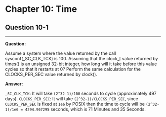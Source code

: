 # Chapter 10: Time

## Question 10-1
------------

**Question:**

Assume a system where the value returned by the call sysconf(_SC_CLK_TCK) is 100. Assuming that the clock_t value returned by times() is an unsigned 32-bit integer, how long will it take before this value cycles so that it restarts at 0? Perform the same calculation for the CLOCKS_PER_SEC value returned by clock().

**Answer:**

`_SC_CLK_TCK`: It will take `(2^32-1)/100` seconds to cycle (approximately 497 days).
`CLOCKS_PER_SEC`: It will take `(2^32-1)/CLOCKS_PER_SEC`, since `CLOCKS_PER_SEC` is fixed at `1e6` by POSIX then the time to cycle will be `(2^32-1)/1e6 = 4294.967295` seconds, which is 71 Minutes and 35 Seconds.